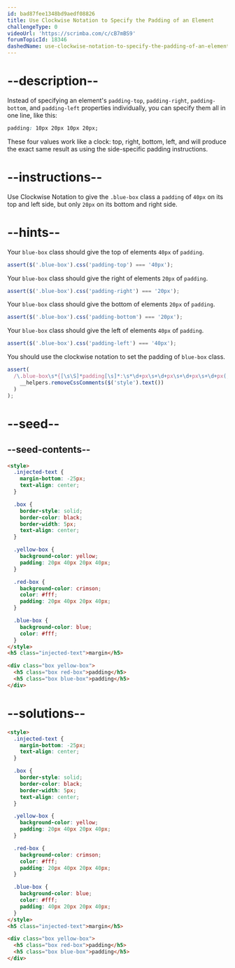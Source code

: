 ```yaml
---
id: bad87fee1348bd9aedf08826
title: Use Clockwise Notation to Specify the Padding of an Element
challengeType: 0
videoUrl: 'https://scrimba.com/c/cB7mBS9'
forumTopicId: 18346
dashedName: use-clockwise-notation-to-specify-the-padding-of-an-element
---
```


# --description--

Instead of specifying an element's `padding-top`, `padding-right`, `padding-bottom`, and `padding-left` properties individually, you can specify them all in one line, like this:

```css
padding: 10px 20px 10px 20px;
```

These four values work like a clock: top, right, bottom, left, and will produce the exact same result as using the side-specific padding instructions.

# --instructions--

Use Clockwise Notation to give the `.blue-box` class a `padding` of `40px` on its top and left side, but only `20px` on its bottom and right side.

# --hints--

Your `blue-box` class should give the top of elements `40px` of `padding`.

```js
assert($('.blue-box').css('padding-top') === '40px');
```

Your `blue-box` class should give the right of elements `20px` of `padding`.

```js
assert($('.blue-box').css('padding-right') === '20px');
```

Your `blue-box` class should give the bottom of elements `20px` of `padding`.

```js
assert($('.blue-box').css('padding-bottom') === '20px');
```

Your `blue-box` class should give the left of elements `40px` of `padding`.

```js
assert($('.blue-box').css('padding-left') === '40px');
```

You should use the clockwise notation to set the padding of `blue-box` class.

```js
assert(
  /\.blue-box\s*{[\s\S]*padding[\s]*:\s*\d+px\s+\d+px\s+\d+px\s+\d+px(;\s*[^}]+\s*}|;?\s*})/.test(
    __helpers.removeCssComments($('style').text())
  )
);
```

# --seed--

## --seed-contents--

```html
<style>
  .injected-text {
    margin-bottom: -25px;
    text-align: center;
  }

  .box {
    border-style: solid;
    border-color: black;
    border-width: 5px;
    text-align: center;
  }

  .yellow-box {
    background-color: yellow;
    padding: 20px 40px 20px 40px;
  }

  .red-box {
    background-color: crimson;
    color: #fff;
    padding: 20px 40px 20px 40px;
  }

  .blue-box {
    background-color: blue;
    color: #fff;
  }
</style>
<h5 class="injected-text">margin</h5>

<div class="box yellow-box">
  <h5 class="box red-box">padding</h5>
  <h5 class="box blue-box">padding</h5>
</div>
```

# --solutions--

```html
<style>
  .injected-text {
    margin-bottom: -25px;
    text-align: center;
  }

  .box {
    border-style: solid;
    border-color: black;
    border-width: 5px;
    text-align: center;
  }

  .yellow-box {
    background-color: yellow;
    padding: 20px 40px 20px 40px;
  }

  .red-box {
    background-color: crimson;
    color: #fff;
    padding: 20px 40px 20px 40px;
  }

  .blue-box {
    background-color: blue;
    color: #fff;
    padding: 40px 20px 20px 40px;
  }
</style>
<h5 class="injected-text">margin</h5>

<div class="box yellow-box">
  <h5 class="box red-box">padding</h5>
  <h5 class="box blue-box">padding</h5>
</div>
```
